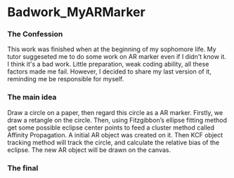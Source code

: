 # Badwork_MyARMarker
### The Confession
This work was finished when at the beginning of my sophomore life. My tutor suggeseted me to do some work on AR marker even if I didn't know it. I think it's a bad work. Little preparation, weak coding ability, all these factors made me fail. However, I decided to share my last version of it, reminding me be responsible for myself.
### The main idea
Draw a circle on a paper, then regard this circle as a AR marker. Firstly, we draw a retangle on the circle. Then, using Fitzgibbon’s ellipse fitting method get some possible eclipse center points to feed a cluster method called Affinity Propagation. A initial AR object was created on it. Then KCF object tracking method will track the circle, and calculate the relative bias of the eclipse. The new AR object will be drawn on the canvas.
### The final 
